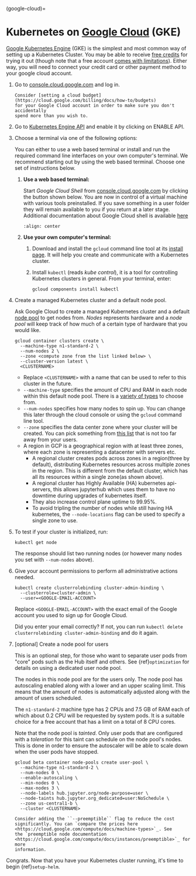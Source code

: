 (google-cloud)=

# Kubernetes on [Google Cloud](https://cloud.google.com/) (GKE)

[Google Kubernetes Engine](https://cloud.google.com/kubernetes-engine/)
(GKE) is the simplest and most common way of setting
up a Kubernetes Cluster. You may be able to receive [free credits](https://cloud.google.com/free/) for trying it out (though note that a
free account [comes with limitations](https://cloud.google.com/free/docs/free-cloud-features#free-tier-usage-limits)).
Either way, you will need to connect your credit card or other payment method to
your google cloud account.

1. Go to [console.cloud.google.com](https://console.cloud.google.com) and log in.

   ```{note}
   Consider [setting a cloud budget](https://cloud.google.com/billing/docs/how-to/budgets)
   for your Google Cloud account in order to make sure you don't accidentally
   spend more than you wish to.
   ```

2. Go to [Kubernetes Engine API](https://console.cloud.google.com/apis/api/container.googleapis.com/overview) and enable it by clicking on ENABLE API.

3. Choose a terminal via one of the following options:

   You can either to use a web based terminal or install and run the required
   command line interfaces on your own computer's terminal. We recommend
   starting out by using the web based terminal. Choose one set of instructions
   below.

   1. **Use a web based terminal:**

      Start _Google Cloud Shell_ from [console.cloud.google.com](https://console.cloud.google.com) by clicking the button shown below.
      You are now in control of a virtual machine with various tools
      preinstalled. If you save something in a user folder they will remain
      available to you if you return at a later stage. Additional documentation
      about Google Cloud shell is available [here](https://cloud.google.com/shell/docs/)

      ```{image} ../../_static/images/google/start_interactive_cli.png
      :align: center
      ```

   2. **Use your own computer's terminal:**

      1. Download and install the `gcloud` command line tool at its [install
         page](https://cloud.google.com/sdk/docs/install). It will help you
         create and communicate with a Kubernetes cluster.
      2. Install `kubectl` (reads _kube control_), it is a tool for controlling
         Kubernetes clusters in general. From your terminal, enter:

         ```
         gcloud components install kubectl
         ```

4. Create a managed Kubernetes cluster and a default node pool.

   Ask Google Cloud to create a managed Kubernetes cluster and a default [node
   pool](https://cloud.google.com/kubernetes-engine/docs/concepts/node-pools)
   to get nodes from. _Nodes_ represents hardware and a _node pool_ will
   keep track of how much of a certain type of hardware that you would like.

   ```
   gcloud container clusters create \
     --machine-type n1-standard-2 \
     --num-nodes 2 \
     --zone <compute zone from the list linked below> \
     --cluster-version latest \
     <CLUSTERNAME>
   ```

   - Replace `<CLUSTERNAME>` with a name that can be used to refer to this cluster
     in the future.
   - `--machine-type` specifies the amount of CPU and RAM in each node within
     this default node pool. There is a [variety of types](https://cloud.google.com/compute/docs/machine-resource) to choose from.
   - `--num-nodes` specifies how many nodes to spin up. You can change this
     later through the cloud console or using the `gcloud` command line tool.
   - `--zone` specifies the data center zone where your cluster will be created.
     You can pick something from [this list](https://cloud.google.com/compute/docs/regions-zones/#available)
     that is not too far away from your users.
   - A region in GCP is a geographical region with at least three zones, where each zone is representing a datacenter with servers etc.
     - A regional cluster creates pods across zones in a region(three by default), distributing Kubernetes resources across multiple zones in the region. This is different from the default cluster, which has all its resources within a single zone(as shown above).
     - A regional cluster has Highly Available (HA) kubernetes api-servers, this allows jupyterhub which uses them to have no downtime during upgrades of kubernetes itself.
     - They also increase control plane uptime to 99.95%.
     - To avoid tripling the number of nodes while still having HA kubernetes, the `--node-locations` flag can be used to specify a single zone to use.

5. To test if your cluster is initialized, run:

   ```
   kubectl get node
   ```

   The response should list two running nodes (or however many nodes you
   set with `--num-nodes` above).

6. Give your account permissions to perform all administrative actions needed.

   ```
   kubectl create clusterrolebinding cluster-admin-binding \
     --clusterrole=cluster-admin \
     --user=<GOOGLE-EMAIL-ACCOUNT>
   ```

   Replace `<GOOGLE-EMAIL-ACCOUNT>` with the exact email of the Google account
   you used to sign up for Google Cloud.

   Did you enter your email correctly? If not, you can run `kubectl delete clusterrolebinding cluster-admin-binding` and do it again.

7. [optional] Create a node pool for users

   This is an optional step, for those who want to separate
   user pods from "core" pods such as the Hub itself and others.
   See {ref}`optimization` for details on using a dedicated user node pool.

   The nodes in this node pool are for the users only. The node pool has
   autoscaling enabled along with a lower and an upper scaling limit. This
   means that the amount of nodes is automatically adjusted along with the
   amount of users scheduled.

   The `n1-standard-2` machine type has 2 CPUs and 7.5 GB of RAM each of which
   about 0.2 CPU will be requested by system pods. It is a suitable choice for a
   free account that has a limit on a total of 8 CPU cores.

   Note that the node pool is _tainted_. Only user pods that are configured
   with a _toleration_ for this taint can schedule on the node pool's nodes.
   This is done in order to ensure the autoscaler will be able to scale down
   when the user pods have stopped.

   ```
   gcloud beta container node-pools create user-pool \
     --machine-type n1-standard-2 \
     --num-nodes 0 \
     --enable-autoscaling \
     --min-nodes 0 \
     --max-nodes 3 \
     --node-labels hub.jupyter.org/node-purpose=user \
     --node-taints hub.jupyter.org_dedicated=user:NoSchedule \
     --zone us-central1-b \
     --cluster <CLUSTERNAME>
   ```

   <!---
   preemptible node recommendation not included
   pending handling of evictions in jupyterhub/kubespawner#223
   -->

   ```{note}
   Consider adding the ``--preemptible`` flag to reduce the cost
   significantly. You can `compare the prices here
   <https://cloud.google.com/compute/docs/machine-types>`_. See
   the `preemptible node documentation
   <https://cloud.google.com/compute/docs/instances/preemptible>`_ for more
   information.
   ```

Congrats. Now that you have your Kubernetes cluster running, it's time to
begin {ref}`setup-helm`.

